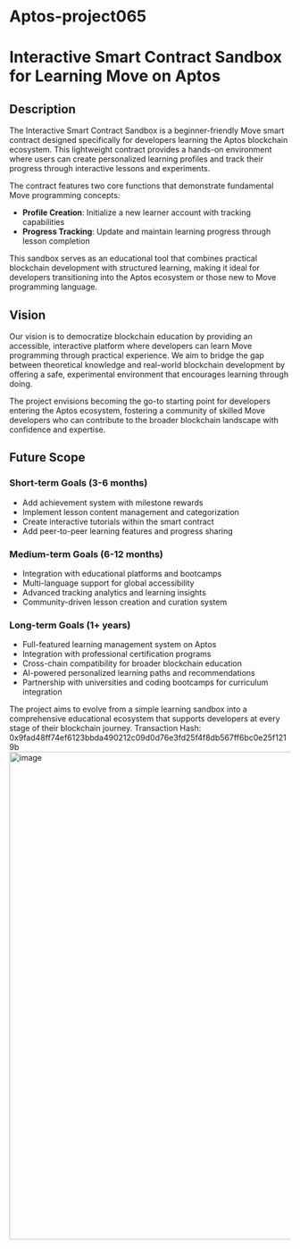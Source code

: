 # Aptos-project065
# Interactive Smart Contract Sandbox for Learning Move on Aptos

## Description

The Interactive Smart Contract Sandbox is a beginner-friendly Move smart contract designed specifically for developers learning the Aptos blockchain ecosystem. This lightweight contract provides a hands-on environment where users can create personalized learning profiles and track their progress through interactive lessons and experiments.

The contract features two core functions that demonstrate fundamental Move programming concepts:
- **Profile Creation**: Initialize a new learner account with tracking capabilities
- **Progress Tracking**: Update and maintain learning progress through lesson completion

This sandbox serves as an educational tool that combines practical blockchain development with structured learning, making it ideal for developers transitioning into the Aptos ecosystem or those new to Move programming language.

## Vision

Our vision is to democratize blockchain education by providing an accessible, interactive platform where developers can learn Move programming through practical experience. We aim to bridge the gap between theoretical knowledge and real-world blockchain development by offering a safe, experimental environment that encourages learning through doing.

The project envisions becoming the go-to starting point for developers entering the Aptos ecosystem, fostering a community of skilled Move developers who can contribute to the broader blockchain landscape with confidence and expertise.

## Future Scope

### Short-term Goals (3-6 months)
- Add achievement system with milestone rewards
- Implement lesson content management and categorization
- Create interactive tutorials within the smart contract
- Add peer-to-peer learning features and progress sharing

### Medium-term Goals (6-12 months)
- Integration with educational platforms and bootcamps
- Multi-language support for global accessibility
- Advanced tracking analytics and learning insights
- Community-driven lesson creation and curation system

### Long-term Goals (1+ years)
- Full-featured learning management system on Aptos
- Integration with professional certification programs
- Cross-chain compatibility for broader blockchain education
- AI-powered personalized learning paths and recommendations
- Partnership with universities and coding bootcamps for curriculum integration

The project aims to evolve from a simple learning sandbox into a comprehensive educational ecosystem that supports developers at every stage of their blockchain journey.
Transaction Hash: 0x9fad48ff74ef6123bbda490212c09d0d76e3fd25f4f8db567ff6bc0e25f1219b
<img width="1823" height="874" alt="image" src="https://github.com/user-attachments/assets/19430337-f74a-44ae-ad22-b935fe8487e3" />

